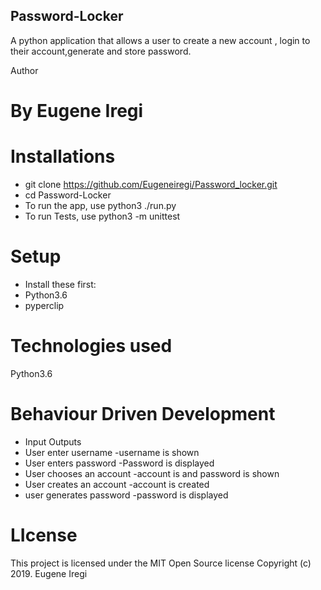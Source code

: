 ## Password-Locker
A python application that allows a user to create a new account , login to their account,generate and store password.

Author

# By Eugene Iregi

# Installations
* git clone https://github.com/Eugeneiregi/Password_locker.git
* cd Password-Locker
* To run the app, use python3 ./run.py
* To run Tests, use python3 -m unittest

# Setup
* Install these first:
* Python3.6
* pyperclip

# Technologies used
Python3.6


# Behaviour Driven Development
* Input	                          Outputs
* User enter username	        -username is shown
* User enters password          -Password is displayed
* User chooses an account	    -account is and password is shown
* User creates an account        -account is created
* user generates password         -password is displayed


# LIcense
This project is licensed under the MIT Open Source license Copyright (c) 2019. Eugene Iregi
